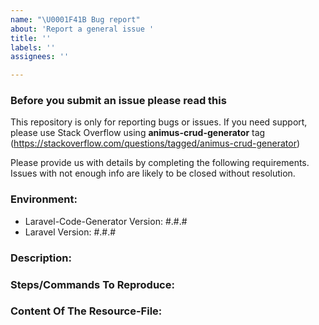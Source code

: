 ```yaml
---
name: "\U0001F41B Bug report"
about: 'Report a general issue '
title: ''
labels: ''
assignees: ''

---
```


### Before you submit an issue please read this
This repository is only for reporting bugs or issues. If you need support, please use Stack Overflow using **animus-crud-generator** tag (https://stackoverflow.com/questions/tagged/animus-crud-generator)

Please provide us with details by completing the following requirements. Issues with not enough info are likely to be closed without resolution.


### Environment:
- Laravel-Code-Generator Version: #.#.#
- Laravel Version: #.#.#

### Description:


### Steps/Commands To Reproduce:


### Content Of The Resource-File:
